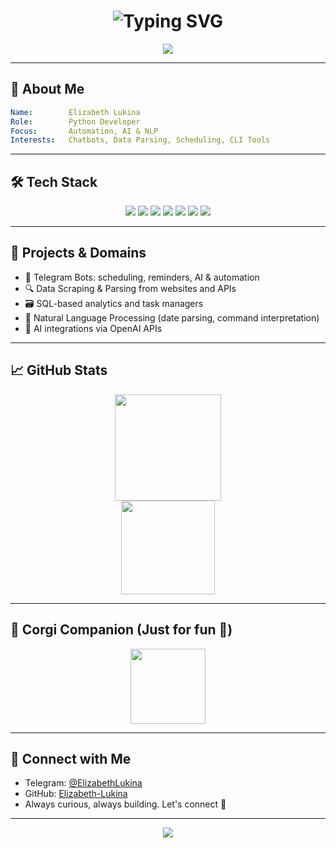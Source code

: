 <h1 align="center">
  <img src="https://readme-typing-svg.demolab.com?font=Fira+Code&duration=3000&pause=500&color=FF69B4&center=true&vCenter=true&width=700&lines=Hi+I'm+Elizabeth!;Python+Developer+%7C+AI+Explorer;Automating+Everything+with+Code" alt="Typing SVG" />
</h1>

<p align="center">
  <img src="https://capsule-render.vercel.app/api?type=waving&color=ff69b4&height=200&section=header&text=Welcome%20to%20My%20World&fontSize=45&fontColor=ffffff&animation=fadeIn" />
</p>

---

## 🧠 About Me

```yaml
Name:        Elizabeth Lukina
Role:        Python Developer
Focus:       Automation, AI & NLP
Interests:   Chatbots, Data Parsing, Scheduling, CLI Tools
```

---

## 🛠️ Tech Stack

<p align="center">
  <img src="https://img.shields.io/badge/Python-FFD43B?style=for-the-badge&logo=python&logoColor=blue"/>
  <img src="https://img.shields.io/badge/SQLite-07405E?style=for-the-badge&logo=sqlite&logoColor=white"/>
  <img src="https://img.shields.io/badge/OpenAI-412991?style=for-the-badge&logo=openai&logoColor=white"/>
  <img src="https://img.shields.io/badge/APScheduler-FF69B4?style=for-the-badge"/>
  <img src="https://img.shields.io/badge/Telegram%20Bots-26A5E4?style=for-the-badge&logo=telegram&logoColor=white"/>
  <img src="https://img.shields.io/badge/NLP-dateparser-lightgrey?style=for-the-badge"/>
  <img src="https://img.shields.io/badge/BeautifulSoup-4B8BBE?style=for-the-badge&logo=python&logoColor=white"/>
</p>

---

## 🧩 Projects & Domains

- 🤖 Telegram Bots: scheduling, reminders, AI & automation  
- 🔍 Data Scraping & Parsing from websites and APIs  
- 🗃️ SQL-based analytics and task managers  
- 🧬 Natural Language Processing (date parsing, command interpretation)  
- 🧠 AI integrations via OpenAI APIs  

---

## 📈 GitHub Stats

<p align="center">
  <img src="https://github-readme-stats.vercel.app/api?username=Elizabeth-Lukina&show_icons=true&theme=radical&hide_border=true" height="170"/>
  <br/>
  <img src="https://github-readme-streak-stats.herokuapp.com/?user=Elizabeth-Lukina&theme=radical&hide_border=true" height="150"/>
</p>

---

## 🐾 Corgi Companion (Just for fun 🐶)

<p align="center">
  <img src="https://media.giphy.com/media/v1.Y2lkPTc5MGI3NjExcXB6cTh0dWI3cWZob2RnYXFnMHVhMDRtc2V2bGoxNmFtdTU4bGl5byZlcD12MV9naWZzX3NlYXJjaCZjdD1n/DwZ0DSi0WbB5eM4Jc4/giphy.gif" height="120" />
</p>

---

## 💬 Connect with Me

- Telegram: [@ElizabethLukina](https://t.me/Eliza2404)  
- GitHub: [Elizabeth-Lukina](https://github.com/Elizabeth-Lukina)  
- Always curious, always building. Let's connect 🚀

---

<p align="center">
  <img src="https://capsule-render.vercel.app/api?type=waving&color=ff69b4&height=120&section=footer"/>
</p>
